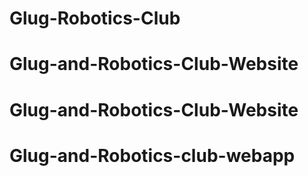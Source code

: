 # Glug-Robotics-Club
# Glug-and-Robotics-Club-Website
# Glug-and-Robotics-Club-Website
# Glug-and-Robotics-club-webapp
